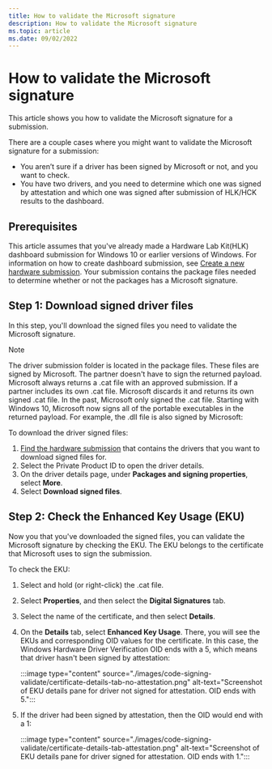 ```yaml
---
title: How to validate the Microsoft signature
description: How to validate the Microsoft signature
ms.topic: article
ms.date: 09/02/2022
---
```


# How to validate the Microsoft signature

This article shows you how to validate the Microsoft signature for a submission.

There are a couple cases where you might want to validate the Microsoft signature for a submission:

- You aren’t sure if a driver has been signed by Microsoft or not, and you want to check.
- You have two drivers, and you need to determine which one was signed by attestation and which one was signed after submission of HLK/HCK results to the dashboard.

## Prerequisites

This article assumes that you've already made a Hardware Lab Kit(HLK) dashboard submission for Windows 10 or earlier versions of Windows. For information on how to create dashboard submission, see [Create a new hardware submission](hardware-submission-create.md). Your submission contains the package files needed to determine whether or not the packages has a Microsoft signature.

## Step 1: Download signed driver files

In this step, you'll download the signed files you need to validate the Microsoft signature.

>[!NOTE]
>The driver submission folder is located in the package files. These files are signed by Microsoft. The partner doesn't have to sign the returned payload. Microsoft always returns a .cat file with an approved submission. If a partner includes its own .cat file. Microsoft discards it and returns its own signed .cat file.
>In the past, Microsoft only signed the .cat file. Starting with Windows 10, Microsoft now signs all of the portable executables in the returned payload. For example, the .dll file is also signed by Microsoft:

To download the driver signed files:

1. [Find the hardware submission](hardware-submissions-view.md) that contains the drivers that you want to download signed files for.
1. Select the Private Product ID to open the driver details.
1. On the driver details page, under **Packages and signing properties**, select **More**.
1. Select **Download signed files**.

## Step 2: Check the Enhanced Key Usage (EKU)

Now you that you've downloaded the signed files, you can validate the Microsoft signature by checking the EKU. The EKU belongs to the certificate that Microsoft uses to sign the submission. 

To check the EKU:

1. Select and hold (or right-click) the .cat file.

1. Select **Properties**, and then select the **Digital Signatures** tab.

1. Select the name of the certificate, and then select **Details**.

1. On the **Details** tab, select **Enhanced Key Usage**. There, you will see the EKUs and corresponding OID values for the certificate. In this case, the Windows Hardware Driver Verification OID ends with a 5, which means that driver hasn't been signed by attestation:

    :::image type="content" source="./images/code-signing-validate/certificate-details-tab-no-attestation.png" alt-text="Screenshot of EKU details pane for driver not signed for attestation. OID ends with 5.":::

1. If the driver had been signed by attestation, then the OID would end with a 1:

    :::image type="content" source="./images/code-signing-validate/certificate-details-tab-attestation.png" alt-text="Screenshot of EKU details pane for driver signed for attestation. OID ends with 1.":::